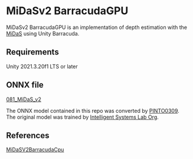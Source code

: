 # MiDaSv2 BarracudaGPU

MiDaSv2 BarracudaGPU is an implementation of depth estimation with the [MiDaS](https://arxiv.org/abs/1907.01341v2) using Unity Barracuda.

## Requirements

Unity 2021.3.20f1 LTS or later

## ONNX file

[081_MiDaS_v2](https://github.com/PINTO0309/PINTO_model_zoo/tree/main/081_MiDaS_v2)

The ONNX model contained in this repo was converted by [PINTO0309](https://github.com/PINTO0309/PINTO_model_zoo).  
The original model was trained by [Intelligent Systems Lab Org](https://github.com/isl-org/MiDaS).  

## References

[MiDaSV2BarracudaCpu](https://github.com/SatoshiRobatoFujimoto/MiDaSV2BarracudaCpu)
